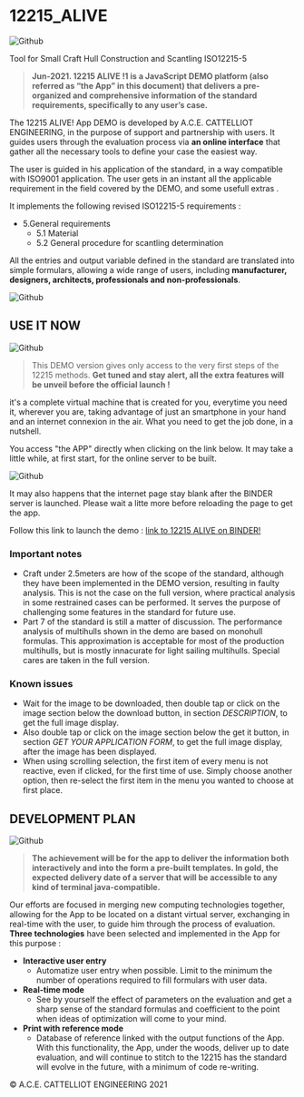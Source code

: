 # 12215_ALIVE
![Github](/images/image002.png)

Tool for Small Craft Hull Construction and Scantling ISO12215-5



> __Jun-2021. 12215 ALIVE !1 is a JavaScript DEMO platform (also referred as “the App” in this document) that delivers a pre-organized and comprehensive information of the standard requirements,
specifically to any user’s case.__

The 12215 ALIVE! App DEMO is developed by A.C.E. CATTELLIOT ENGINEERING, in the purpose of support and partnership with users. It guides users through the evaluation process via __an online interface__
that gather all the necessary tools to define your case the easiest way.

The user is guided in his application of the standard, in a way compatible with ISO9001 application.  The user gets in an instant all the applicable requirement in the field covered by the DEMO, and some usefull extras .

It implements the following revised ISO12215-5 requirements :

* 5.General requirements
  * 5.1 Material
  * 5.2 General procedure for scantling determination

All the entries and output variable defined in the standard are translated into simple formulars, allowing a wide range of users, including __manufacturer, designers, architects, professionals and
non-professionals__.

![Github](/images/image004.jpg)



## USE IT NOW
![Github](/images/demo.png)


> This DEMO version gives only access to the very first steps of the 12215 methods. __Get tuned and stay alert, all the extra features will be unveil before the official launch !__

it's a complete virtual machine that is created for you, everytime you need it, wherever you are, taking advantage of just an smartphone in your hand and an internet connexion in the air. What you need to get the job done, in a nutshell.

You access "the APP" directly when clicking on the link below. It may take a little while, at first start, for the online server to be built. 

![Github](/images/binder.png)

It may also happens that the internet page stay blank after the BINDER server is launched. Please wait a litte more before reloading the page to get the app.


Follow this link to launch the demo : [link to 12215 ALIVE on BINDER!](https://mybinder.org/v2/gh/Alan-Cattelliot/12215_ALIVE/HEAD?urlpath=%2Fvoila%2Frender%2FFuture_version_1.ipynb)

### Important notes
 * Craft under 2.5meters are how of the scope of the standard, although they have been implemented in the DEMO version, resulting in faulty analysis. This is not the case on the full version, where practical analysis in some restrained cases can be performed. It serves the purpose of challenging some features in the standard for future use.
 * Part 7 of the standard is still a matter of discussion. The performance analysis of multihulls shown in the demo are based on monohull formulas. This approximation is acceptable for most of the production  multihulls, but is mostly innacurate for light sailing multihulls. Special cares are taken in the full version.

### Known issues
 * Wait for the image to be downloaded, then double tap or click on the image section below the download button, in section *DESCRIPTION*, to get the full image display.
 * Also double tap or click on the image section below the get it button, in section *GET YOUR APPLICATION FORM*, to get the full image display, after the image has been displayed.
 * When using scrolling selection, the first item of every menu is not reactive, even if clicked, for the first time of use. Simply choose another option, then re-select the first item in the menu you wanted to choose at first place.



## DEVELOPMENT PLAN
![Github](/images/image011.png)

> __The achievement will be for the app to deliver the information both interactively and into the form a pre-built templates. In gold, the expected delivery date of a server that will be
accessible to any kind of terminal java-compatible.__

Our efforts are focused in merging new computing technologies together, allowing for the App to be located on a distant virtual server, exchanging in real-time with the user, to guide him through the process of evaluation.
__Three technologies__ have been selected and implemented in the App for this purpose :

* __Interactive user entry__    
  * Automatize user entry when possible. Limit to the minimum the number of operations required to fill formulars with user data.
* __Real-time mode__    
  * See by yourself the effect of parameters on the evaluation and get a sharp sense of the standard formulas and coefficient to the point when ideas of optimization will come to your mind.
* __Print with reference mode__  
  * Database of reference linked with the output functions of the App. With this functionality, the App, under the woods, deliver up to date evaluation, and will continue to stitch to the 12215 has the standard will
    evolve in the future, with a minimum of code re-writing. 
    
 © A.C.E. CATTELLIOT ENGINEERING 2021
